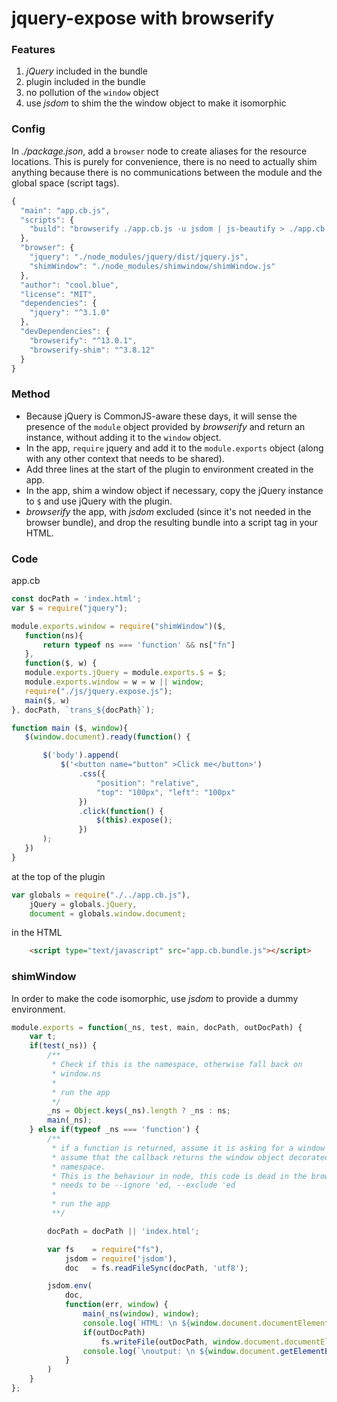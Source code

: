 jquery-expose with browserify
=============================

### Features
1.  _jQuery_ included in the bundle
1.  plugin included in the bundle
1.  no pollution of the `window` object
1.  use _jsdom_ to shim the the window object to make it isomorphic

### Config

In _./package.json_, add a `browser` node to create aliases for the resource locations.  This is purely for convenience, there is no need to actually shim anything because there is no communications between the module and the global space (script tags).

```js
{
  "main": "app.cb.js",
  "scripts": {
    "build": "browserify ./app.cb.js -u jsdom | js-beautify > ./app.cb.bundle.js"
  },
  "browser": {
    "jquery": "./node_modules/jquery/dist/jquery.js",
    "shimWindow": "./node_modules/shimwindow/shimWindow.js"
  },
  "author": "cool.blue",
  "license": "MIT",
  "dependencies": {
    "jquery": "^3.1.0"
  },
  "devDependencies": {
    "browserify": "^13.0.1",
    "browserify-shim": "^3.8.12"
  }
}
```

### Method
 * Because jQuery is CommonJS-aware these days, it will sense the presence of the `module` object provided by _browserify_ and return an instance, without adding it to the `window` object.
 * In the app, `require` jquery and add it to the `module.exports` object (along with any other context that needs to be shared).
 * Add three lines at the start of the plugin to environment created in the app.
 * In the app, shim a window object if necessary, copy the jQuery instance to `$` and use jQuery with the plugin.
 * _browserify_ the app, with _jsdom_ excluded (since it's not needed in the browser bundle), and drop the resulting bundle into a script tag in your HTML.
 
### Code
 app.cb
 ```js
const docPath = 'index.html';
var $ = require("jquery");

module.exports.window = require("shimWindow")($,
    function(ns){
        return typeof ns === 'function' && ns["fn"]
    },
    function($, w) {
    module.exports.jQuery = module.exports.$ = $;
    module.exports.window = w = w || window;
    require("./js/jquery.expose.js");
    main($, w)
}, docPath, `trans_${docPath}`);

function main ($, window){
    $(window.document).ready(function() {

        $('body').append(
            $('<button name="button" >Click me</button>')
                .css({
                    "position": "relative",
                    "top": "100px", "left": "100px"
                })
                .click(function() {
                    $(this).expose();
                })
        );
    })
}
```
at the top of the plugin
```js
var globals = require("./../app.cb.js"),
    jQuery = globals.jQuery,
    document = globals.window.document;
```
in the HTML
```html
    <script type="text/javascript" src="app.cb.bundle.js"></script>
```
### shimWindow
In order to make the code isomorphic, use _jsdom_ to provide a dummy environment. 
```js
module.exports = function(_ns, test, main, docPath, outDocPath) {
    var t;
    if(test(_ns)) {
        /**
         * Check if this is the namespace, otherwise fall back on
         * window.ns
         *
         * run the app
         */
        _ns = Object.keys(_ns).length ? _ns : ns;
        main(_ns);
    } else if(typeof _ns === 'function') {
        /**
         * if a function is returned, assume it is asking for a window object
         * assume that the callback returns the window object decorated with the exported
         * namespace.
         * This is the behaviour in node, this code is dead in the browser and simple-jsdom
         * needs to be --ignore 'ed, --exclude 'ed
         *
         * run the app
         **/

        docPath = docPath || 'index.html';

        var fs    = require("fs"),
            jsdom = require('jsdom'),
            doc   = fs.readFileSync(docPath, 'utf8');

        jsdom.env(
            doc,
            function(err, window) {
                main(_ns(window), window);
                console.log(`HTML: \n ${window.document.documentElement.outerHTML}`);
                if(outDocPath)
                    fs.writeFile(outDocPath, window.document.documentElement.outerHTML);
                console.log(`\noutput: \n ${window.document.getElementById("output").textContent}`);
            }
        )
    }
};
```